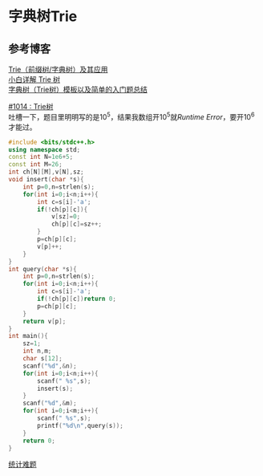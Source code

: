 # 字典树Trie
## 参考博客
[Trie（前缀树/字典树）及其应用](https://www.cnblogs.com/justinh/p/7716421.html)  
[小白详解 Trie 树](https://segmentfault.com/a/1190000008877595)  
[字典树（Trie树）模板以及简单的入门题总结](https://blog.csdn.net/qq_38891827/article/details/80532462)  


[#1014 : Trie树](https://hihocoder.com/problemset/problem/1014)  
吐槽一下，题目里明明写的是$10^5$，结果我数组开$10^5$就$Runtime\ Error$，要开$10^6$才能过。  

```cpp
#include <bits/stdc++.h>
using namespace std;
const int N=1e6+5;
const int M=26;
int ch[N][M],v[N],sz;
void insert(char *s){
    int p=0,n=strlen(s);
    for(int i=0;i<n;i++){
        int c=s[i]-'a';
        if(!ch[p][c]){
            v[sz]=0;
            ch[p][c]=sz++;
        }
        p=ch[p][c];
        v[p]++;
    }
}
int query(char *s){
    int p=0,n=strlen(s);
    for(int i=0;i<n;i++){
        int c=s[i]-'a';
        if(!ch[p][c])return 0;
        p=ch[p][c];
    }
    return v[p];
}
int main(){
    sz=1;
    int n,m;
    char s[12];
    scanf("%d",&n);
    for(int i=0;i<n;i++){
        scanf(" %s",s);
        insert(s);
    }
    scanf("%d",&m);
    for(int i=0;i<m;i++){
        scanf(" %s",s);
        printf("%d\n",query(s));
    }
    return 0;
}
```

[统计难题](http://acm.hdu.edu.cn/showproblem.php?pid=1251)  
